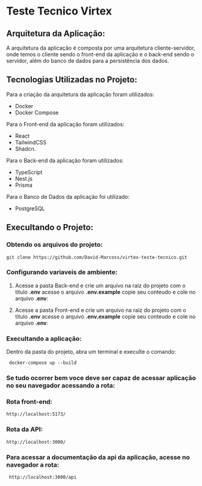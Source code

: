 # Teste Tecnico Virtex

## Arquitetura da Aplicação:

A arquitetura da aplicação é composta por uma arquitetura cliente-servidor, onde temos o cliente sendo o front-end da aplicação e o back-end sendo o servidor, além do banco de dados para a persistência dos dados.

## Tecnologias Utilizadas no Projeto:

Para a criação da arquitetura da aplicação foram utilizados:

- Docker
- Docker Compose

Para o Front-end da aplicação foram utilizados:

- React
- TailwindCSS
- Shadcn.

Para o Back-end da aplicação foram utilizados:

- TypeScript
- Nest.js
- Prisma

Para o Banco de Dados da aplicação foi utilizado:

- PostgreSQL

## Execultando o Projeto:

### Obtendo os arquivos do projeto:

    git clone https://github.com/David-Marcoss/virtex-teste-tecnico.git

### Configurando variaveis de ambiente:

1. Acesse a pasta Back-end e crie um arquivo na raiz do projeto com o titulo **.env** acesse o arquivo **.env.example** copie seu conteudo e cole no arquivo **.env**:

2. Acesse a pasta Front-end e crie um arquivo na raiz do projeto com o titulo **.env** acesse o arquivo **.env.example** copie seu conteudo e cole no arquivo **.env**:

### Execultando a aplicação:

Dentro da pasta do projeto, abra um terminal e execulte o comando:

```
 docker-compose up --build
```

### Se tudo ocorrer bem voce deve ser capaz de acessar aplicação no seu navegador acessando a rota:

### Rota front-end:

    http://localhost:5173/

### Rota da API:

    http://localhost:3000/

### Para acessar a documentação da api da aplicação, acesse no navegador a rota:

```
 http://localhost:3000/api
```
